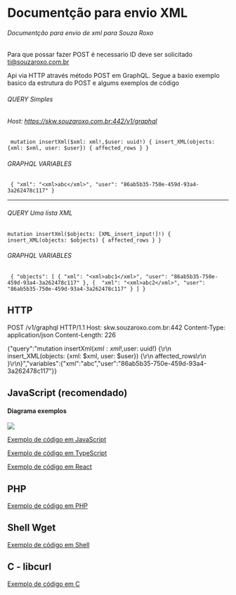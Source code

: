 # Documentção para envio XML

###### Documentção para envio de xml para Souza Roxo
###### 

Para que possar fazer POST é necessario ID deve ser solicitado ti@souzaroxo.com.br

Api via HTTP através método POST em GraphQL.
Segue a baxio exemplo basico da estrutura do POST e algums exemplos de código 

###### QUERY Simples
###### Host: https://skw.souzaroxo.com.br:442/v1/graphql

`
mutation insertXml($xml: xml!,$user: uuid!) {
  insert_XML(objects: {xml: $xml, user: $user}) {
    affected_rows
  }
}`

###### GRAPHQL VARIABLES 
`
{
  "xml": "<xml>abc</xml>",
  "user": "86ab5b35-750e-459d-93a4-3a262478c117"
}`

***

###### QUERY Uma lista XML
`
mutation insertXml($objects: [XML_insert_input!]!) {
  insert_XML(objects: $objects) {
    affected_rows
  }
}
`

###### GRAPHQL VARIABLES 
`
{
    "objects": [
        {
            "xml": "<xml>abc1</xml>",
            "user": "86ab5b35-750e-459d-93a4-3a262478c117"
        },
        { 
            "xml": "<xml>abc2</xml>",
            "user": "86ab5b35-750e-459d-93a4-3a262478c117" }
    ]
}`

## HTTP

POST /v1/graphql HTTP/1.1
Host: skw.souzaroxo.com.br:442
Content-Type: application/json
Content-Length: 226

{"query":"mutation insertXml($xml: xml!,$user: uuid!) {\r\n  insert_XML(objects: {xml: $xml, user: $user}) {\r\n    affected_rows\r\n  }\r\n}","variables":{"xml":"<xml>abc</xml>","user":"86ab5b35-750e-459d-93a4-3a262478c117"}}

## JavaScript (recomendado)

#### Diagrama exemplos 

<img src="https://raw.githubusercontent.com/Slender1808/xml-docs/main/diagrama-fluxo-js.svg" style="width: auto; max-height: 100vh;">

[Exemplo de código em JavaScript](https://github.com/Slender1808/xml-docs/blob/main/doc.js)

[Exemplo de código em TypeScript](https://github.com/Slender1808/xml-docs/blob/main/doc.ts)

[Exemplo de código em React](https://github.com/Slender1808/xml-docs/blob/main/doc.jsx)
  
## PHP

[Exemplo de código em PHP](https://github.com/Slender1808/xml-docs/blob/main/doc.php)

## Shell Wget

[Exemplo de código em Shell](https://github.com/Slender1808/xml-docs/blob/main/doc.sh)
   
## C - libcurl
 
 [Exemplo de código em C](https://github.com/Slender1808/xml-docs/blob/main/doc.cpp)
